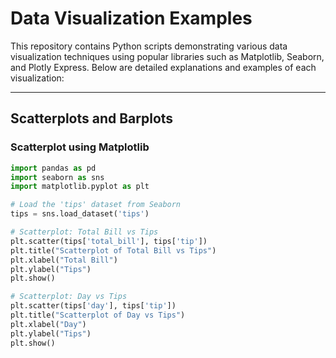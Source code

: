 # Data Visualization Examples

This repository contains Python scripts demonstrating various data visualization techniques using popular libraries such as Matplotlib, Seaborn, and Plotly Express. Below are detailed explanations and examples of each visualization:

---

## Scatterplots and Barplots

### Scatterplot using Matplotlib

```python
import pandas as pd
import seaborn as sns
import matplotlib.pyplot as plt

# Load the 'tips' dataset from Seaborn
tips = sns.load_dataset('tips')

# Scatterplot: Total Bill vs Tips
plt.scatter(tips['total_bill'], tips['tip'])
plt.title("Scatterplot of Total Bill vs Tips")
plt.xlabel("Total Bill")
plt.ylabel("Tips")
plt.show()

# Scatterplot: Day vs Tips
plt.scatter(tips['day'], tips['tip'])
plt.title("Scatterplot of Day vs Tips")
plt.xlabel("Day")
plt.ylabel("Tips")
plt.show()
